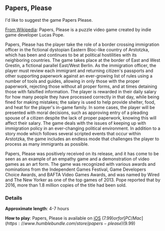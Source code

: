 ## Papers, Please

I'd like to suggest the game Papers Please.

[From Wikipedia](https://en.wikipedia.org/wiki/Papers,_Please): Papers, Please is a puzzle video game created by indie game developer Lucas Pope.

Papers, Please has the player take the role of a border crossing immigration officer in the fictional dystopian Eastern Bloc-like country of Arstotzka, which has been and continues to be at political hostilities with its neighboring countries. The game takes place at the border of East and West Grestin, a fictional parallel East/West Berlin. As the immigration officer, the player must review each immigrant and returning citizen's passports and other supporting paperwork against an ever-growing list of rules using a number of tools and guides, allowing in only those with the proper paperwork, rejecting those without all proper forms, and at times detaining those with falsified information. The player is rewarded in their daily salary for how many people they have processed correctly in that day, while being fined for making mistakes; the salary is used to help provide shelter, food, and heat for the player's in-game family. In some cases, the player will be presented with moral decisions, such as approving entry of a pleading spouse of a citizen despite the lack of proper paperwork, knowing this will affect their salary. The game deals with the issues of keeping up with immigration policy in an ever-changing political environment. In addition to a story mode which follows several scripted events that occur within Arstotzka, the game includes an endless mode that challenges the player to process as many immigrants as possible.

Papers, Please was positively received on its release, and it has come to be seen as an example of an empathy game and a demonstration of video games as an art form. The game was recognized with various awards and nominations from the Independent Games Festival, Game Developers Choice Awards, and BAFTA Video Games Awards, and was named by Wired and The New Yorker as one of the top games of 2013. Pope reported that by 2016, more than 1.8 million copies of the title had been sold.

### Details

**Approximate length**: 4-7 hours

**How to play**: Papers, Please is available on [iOS](https://apps.apple.com/us/app/papers-please/id935216956) ($7.99) or for [PC/Mac](https://www.humblebundle.com/store/papers-please) ($9.99)
